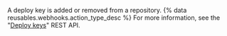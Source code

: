 A deploy key is added or removed from a repository. {% data reusables.webhooks.action_type_desc %} For more information, see the "[Deploy keys](/v3/repos/keys/)" REST API.
